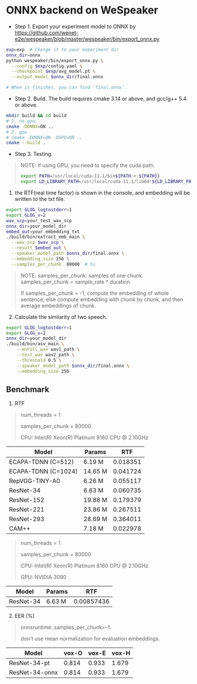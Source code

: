 # ONNX backend on WeSpeaker

* Step 1. Export your experiment model to ONNX by https://github.com/wenet-e2e/wespeaker/blob/master/wespeaker/bin/export_onnx.py

``` sh
exp=exp  # Change it to your experiment dir
onnx_dir=onnx
python wespeaker/bin/export_onnx.py \
  --config $exp/config.yaml \
  --checkpoint $exp/avg_model.pt \
  --output_model $onnx_dir/final.onnx

# When it finishes, you can find `final.onnx`.
```

* Step 2. Build. The build requires cmake 3.14 or above, and gcc/g++ 5.4 or above.

``` sh
mkdir build && cd build
# 1. no gpu
cmake -DONNX=ON ..
# 2. gpu
# cmake -DONNX=ON -DGPU=ON ..
cmake --build .
```

* Step 3. Testing.

> NOTE: If using GPU, you need to specify the cuda path.
> ```bash
> export PATH=/usr/local/cuda-11.1/bin${PATH:+:${PATH}}
> export LD_LIBRARY_PATH=/usr/local/cuda-11.1/lib64:${LD_LIBRARY_PATH:+:${LD_LIBRARY_PATH}}
> ```

1. the RTF(real time factor) is shown in the console, and embedding will be written to the txt file.
``` sh
export GLOG_logtostderr=1
export GLOG_v=2
wav_scp=your_test_wav_scp
onnx_dir=your_model_dir
embed_out=your_embedding_txt
./build/bin/extract_emb_main \
  --wav_scp $wav_scp \
  --result $embed_out \
  --speaker_model_path $onnx_dir/final.onnx \
  --embedding_size 256 \
  --samples_per_chunk  80000  # 5s

```

> NOTE: samples_per_chunk: samples of one chunk. samples_per_chunk = sample_rate * duration
>
> If samples_per_chunk = -1, compute the embedding of whole sentence;
> else compute embedding with chunk by chunk, and then average embeddings of chunk.

2. Calculate the similarity of two speech.
```sh
export GLOG_logtostderr=1
export GLOG_v=2
onnx_dir=your_model_dir
./build/bin/asv_main \
    --enroll_wav wav1_path \
    --test_wav wav2_path \
    --threshold 0.5 \
    --speaker_model_path $onnx_dir/final.onnx \
    --embedding_size 256
```

## Benchmark
1. RTF
> num_threads = 1
>
> samples_per_chunk = 80000
>
> CPU: Intel(R) Xeon(R) Platinum 8160 CPU @ 2.10GHz

| Model               | Params  | RTF      |
| ------------------- | ------- | -------- |
| ECAPA-TDNN (C=512)  | 6.19 M  | 0.018351 |
| ECAPA-TDNN (C=1024) | 14.65 M | 0.041724 |
| RepVGG-TINY-A0      | 6.26 M  | 0.055117 |
| ResNet-34           | 6.63 M  | 0.060735 |
| ResNet-152          | 19.88 M | 0.179379 |
| ResNet-221          | 23.86 M | 0.267511 |
| ResNet-293          | 28.69 M | 0.364011 |
| CAM++               | 7.18 M  | 0.022978 |

> num_threads = 1
>
> samples_per_chunk = 80000
>
> CPU: Intel(R) Xeon(R) Platinum 8160 CPU @ 2.10GHz
>
> GPU: NVIDIA 3090

| Model               | Params  | RTF        |
| ------------------- | ------- | ---------- |
| ResNet-34           | 6.63 M  | 0.00857436 |

2. EER (%)
> onnxruntime: samples_per_chunk=-1.
>
> don't use mean normalization for evaluation embeddings.

| Model          | vox-O | vox-E | vox-H |
| -------------- | ----- | ----- | ----- |
| ResNet-34-pt   | 0.814 | 0.933 | 1.679 |
| ResNet-34-onnx | 0.814 | 0.933 | 1.679 |
